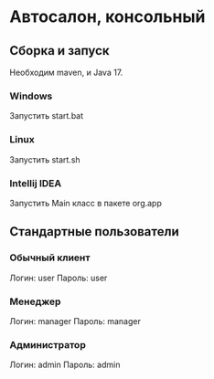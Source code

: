 # Автосалон, консольный

## Сборка и запуск

Необходим maven, и Java 17.

### Windows
    
Запустить start.bat

### Linux

Запустить start.sh

### Intellij IDEA

Запустить Main класс в пакете org.app

## Стандартные пользователи

### Обычный клиент

Логин: user
Пароль: user

### Менеджер

Логин: manager
Пароль: manager

### Администратор

Логин: admin
Пароль: admin

